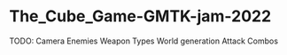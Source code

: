 # The_Cube_Game-GMTK-jam-2022

TODO:
	Camera
	Enemies
	Weapon Types
	World generation
	Attack Combos
